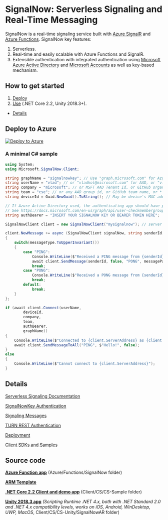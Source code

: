 SignalNow: Serverless Signaling and Real-Time Messaging
===========================================================

SignalNow is a real-time signaling service built with [Azure SignalR](https://azure.microsoft.com/en-us/services/signalr-service/) and [Azure Functions](https://azure.microsoft.com/en-us/services/functions/). 
SignalNow key features: 
1. Serverless. 
2. Real-time and easily scalable with Azure Functions and SignalR. 
3. Extensible authentication with integrated authentication using [Microsoft Azure Active Directory](https://azure.microsoft.com/en-us/services/active-directory/) and [Microsoft Accounts](https://account.microsoft.com) as well as key-based mechanism.

## How to get started
1. [Deploy](Docs/Deployment.md) 
2. [Use](Docs/Client%20SDKs%20and%20samples.md) (.NET Core 2.2, Unity 2018.3+).

* [Details](#details)

## Deploy to Azure
[![Deploy to Azure](https://azuredeploy.net/deploybutton.png)](https://portal.azure.com/#create/Microsoft.Template/uri/https%3A%2F%2Fraw.githubusercontent.com%2Fvladkol%2FSignalNow%2Fmaster%2FAzure%2FDeployment%2Fazuredeploy.json)

### A minimal C# sample 
```cs
using System; 
using Microsoft.SignalNow.Client;

string graphName = "signalnowkey"; // Use "graph.microsoft.com" for Azure Active Directory (AAD) and Microsoft Graph, or "github.com" for GitHub  
string userName = "vlad"; // or "vladkol@microsoft.com" for AAD, or "vladkol" for GitHub 
string company = "microsoft"; // or MSFT AAD Tenant Id, or GitHub organization name
string team = "cse"; // or any AAD group id, or GitHub team name, or * for not limiting it to a specific group
string deviceId = Guid.NewGuid().ToString(); // May be device's MAC address 

// If Azure Active Directory used, the authenticating app should have permissions sufficient for calling checkMemberGroups API 
// See https://docs.microsoft.com/en-us/graph/api/user-checkmembergroups?view=graph-rest-beta (as of today, it is Directory.Read.All) 
string authBearer = "INSERT YOUR SIGNALNOW KEY OR BEARER TOKEN HERE";  

SignalNowClient client = new SignalNowClient("mysignalnow"); // server will be resolved to mysignalnow.azurewibsites.net 

client.NewMessage += async (SignalNowClient signalNow, string senderId, string messageType, string messagePayload)=>
{
    switch(messageType.ToUpperInvariant())
    {
        case "PING":
            Console.WriteLine($"Received a PING message from {senderId}. Payload: {messagePayload}");
            await client.SendMessage(senderId, false, "PONG", messagePayload, true); 
            break;
        case "PONG":
            Console.WriteLine($"Received a PONG message from {senderId}");
            break;
        default:
            break;
    }
};

if (await client.Connect(userName,
        deviceId,
        company,
        team,
        authBearer,
        graphName))
{
    Console.WriteLine($"Connected to {client.ServerAddress} as {client.UserId}");
    await client.SendMessageToAll("PING", $"Hello!", false);
}
else
{
    Console.WriteLine($"Cannot connect to {client.ServerAddress}");
}
```

## Details
[Serverless Signaling Documentation](Docs/Serverless%20Signaling.md)

[SignalNowKey Authentication](Docs/SignalNowKey%20Authentication.md)

[Signaling Messages](Docs/Signaling%20Messages.md)

[TURN REST Authentication ](Docs/TURN%20REST%20Authentication.md)

[Deployment](Docs/Deployment.md)

[Client SDKs and Samples](Docs/Client%20SDKs%20and%20samples.md)

## Source code

[**Azure Function app**](Azure/Functions/SignalNow)
(Azure/Functions/SignalNow folder)

[**ARM Template**](Azure/Deployment/azuredeploy.json)

[**.NET Core 2.2 Client and demo app**](Client/CS/CS-Sample)
(Client/CS/CS-Sample folder)

[**Unity 2018.3 app**](Client/CS/CS-Unity/SignalNowAR)
*(Scripting Runtime .NET 4.x, both with .NET Standard 2.0 and .NET 4.x compatibility levels, works on iOS, Android, WinDesktop, UWP, MacOS*, 
Client/CS/CS-Unity/SignalNowAR folder)
